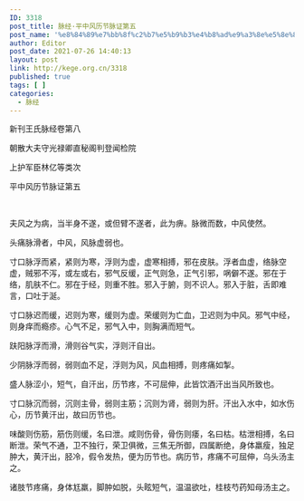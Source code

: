 ```yaml
---
ID: 3318
post_title: 脉经·平中风历节脉证第五
post_name: '%e8%84%89%e7%bb%8f%c2%b7%e5%b9%b3%e4%b8%ad%e9%a3%8e%e5%8e%86%e8%8a%82%e8%84%89%e8%af%81%e7%ac%ac%e4%ba%94'
author: Editor
post_date: 2021-07-26 14:40:13
layout: post
link: http://kege.org.cn/3318
published: true
tags: [ ]
categories:
  - 脉经
---
```

新刊王氏脉经卷第八

朝散大夫守光禄卿直秘阁判登闻检院

上护军臣林亿等类次

平中风历节脉证第五

&nbsp;
<p class="content">夫风之为病，当半身不遂，或但臂不遂者，此为痹。脉微而数，中风使然。</p>
<p class="content">头痛脉滑者，中风，风脉虚弱也。</p>
<p class="content">寸口脉浮而紧，紧则为寒，浮则为虚，虚寒相搏，邪在皮肤。浮者血虚，络脉空虚，贼邪不泻，或左或右，邪气反缓，正气则急，正气引邪，㖞僻不遂。邪在于络，肌肤不仁。邪在于经，则重不胜。邪入于腑，则不识人。邪入于脏，舌即难言，口吐于涎。</p>
<p class="content">寸口脉迟而缓，迟则为寒，缓则为虚。荣缓则为亡血，卫迟则为中风。邪气中经，则身痒而瘾疹。心气不足，邪气入中，则胸满而短气。</p>
<p class="content">趺阳脉浮而滑，滑则谷气实，浮则汗自出。</p>
<p class="content">少阴脉浮而弱，弱则血不足，浮则为风，风血相搏，则疼痛如掣。</p>
<p class="content">盛人脉涩小，短气，自汗出，历节疼，不可屈伸，此皆饮酒汗出当风所致也。</p>
<p class="content">寸口脉沉而弱，沉则主骨，弱则主筋；沉则为肾，弱则为肝。汗出入水中，如水伤心，历节黄汗出，故曰历节也。</p>
<p class="content">味酸则伤筋，筋伤则缓，名曰泄。咸则伤骨，骨伤则痿，名曰枯。枯泄相搏，名曰断泄。荣气不通，卫不独行，荣卫俱微，三焦无所御，四属断绝，身体羸瘦，独足肿大，黄汗出，胫冷，假令发热，便为历节也。病历节，疼痛不可屈伸，乌头汤主之。</p>
<p class="content">诸肢节疼痛，身体尪羸，脚肿如脱，头眩短气，温温欲吐，桂枝芍药知母汤主之。</p>
